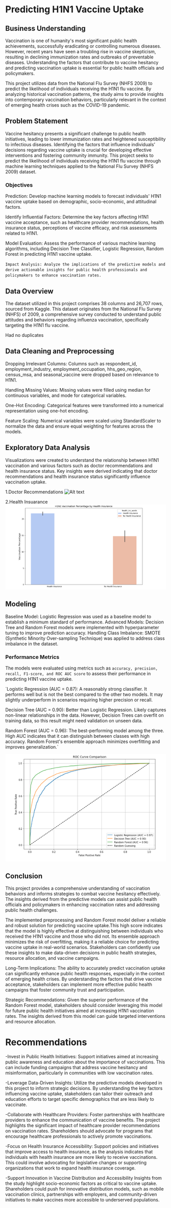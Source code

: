 # Predicting H1N1 Vaccine Uptake

## Business Understanding
Vaccination is one of humanity's most significant public health achievements, successfully eradicating or controlling numerous diseases. However, recent years have seen a troubling rise in vaccine skepticism, resulting in declining immunization rates and outbreaks of preventable diseases. Understanding the factors that contribute to vaccine hesitancy and predicting vaccination uptake is essential for public health officials and policymakers.

This project utilizes data from the National Flu Survey (NHFS 2009) to predict the likelihood of individuals receiving the H1N1 flu vaccine. By analyzing historical vaccination patterns, the study aims to provide insights into contemporary vaccination behaviors, particularly relevant in the context of emerging health crises such as the COVID-19 pandemic.

## Problem Statement
Vaccine hesitancy presents a significant challenge to public health initiatives, leading to lower immunization rates and heightened susceptibility to infectious diseases. Identifying the factors that influence individuals' decisions regarding vaccine uptake is crucial for developing effective interventions and fostering community immunity. This project seeks to predict the likelihood of individuals receiving the H1N1 flu vaccine through machine learning techniques applied to the National Flu Survey (NHFS 2009) dataset.

### Objectives
Prediction: Develop machine learning models to forecast individuals' H1N1 vaccine uptake based on demographic, socio-economic, and attitudinal factors.

Identify Influential Factors: Determine the key factors affecting H1N1 vaccine acceptance, such as healthcare provider recommendations, health insurance status, perceptions of vaccine efficacy, and risk assessments related to H1N1.

Model Evaluation: Assess the performance of various machine learning algorithms, including Decision Tree Classifier, Logistic Regression, Random Forest in predicting H1N1 vaccine uptake.

`Impact Analysis: Analyze the implications of the predictive models and derive actionable insights for public health professionals and policymakers to enhance vaccination rates.`

## Data Overview
The dataset utilized in this project comprises 38 columns and 26,707 rows, sourced from Kaggle. This dataset originates from the National Flu Survey (NHFS) of 2009, a comprehensive survey conducted to understand public attitudes and behaviors regarding influenza vaccination, specifically targeting the H1N1 flu vaccine.

Had no duplicates

## Data Cleaning and Preprocessing
Dropping Irrelevant Columns: Columns such as respondent_id, employment_industry, employment_occupation, hhs_geo_region, census_msa, and seasonal_vaccine were dropped based on relevance to H1N1.

Handling Missing Values: Missing values were filled using median for continuous variables, and mode for categorical variables.

One-Hot Encoding: Categorical features were transformed into a numerical representation using one-hot encoding.

Feature Scaling: Numerical variables were scaled using StandardScaler to normalize the data and ensure equal weighting for features across the models.

## Exploratory Data Analysis
Visualizations were created to understand the relationship between H1N1 vaccination and various factors such as doctor recommendations and health insurance status.
Key insights were derived indicating that doctor recommendations and health insurance status significantly influence vaccination uptake.

1.Doctor Recommendations
![Alt text](docc_recomm_png)

2.Health Insuarance
![Alt text](Health.png)


## Modeling
Baseline Model: Logistic Regression was used as a baseline model to establish a minimum standard of performance.
Advanced Models: Decision Tree and Random Forest models were implemented with hyperparameter tuning to improve prediction accuracy.
Handling Class Imbalance: SMOTE (Synthetic Minority Over-sampling Technique) was applied to address class imbalance in the dataset.

### Performance Metrics
The models were evaluated using metrics such as `accuracy, precision, recall, F1-score, and ROC AUC score` to assess their performance in predicting H1N1 vaccine uptake.

`Logistic Regression (AUC = 0.87): A reasonably strong classifier. It performs well but is not the best compared to the other two models. It may slightly underperform in scenarios requiring higher precision or recall.

Decision Tree (AUC = 0.90): Better than Logistic Regression. Likely captures non-linear relationships in the data. However, Decision Trees can overfit on training data, so this result might need validation on unseen data.

Random Forest (AUC = 0.96): The best-performing model among the three. High AUC indicates that it can distinguish between classes with high accuracy. Random Forest's ensemble approach minimizes overfitting and improves generalization.`

![Alt text](metric.png)

## Conclusion
This project provides a comprehensive understanding of vaccination behaviors and informs strategies to combat vaccine hesitancy effectively. The insights derived from the predictive models can assist public health officials and policymakers in enhancing vaccination rates and addressing public health challenges.

The implemented preprocessing and Random Forest model deliver a reliable and robust solution for predicting vaccine uptake.This high score indicates that the model is highly effective at distinguishing between individuals who received the H1N1 vaccine and those who did not. Its ensemble approach minimizes the risk of overfitting, making it a reliable choice for predicting vaccine uptake in real-world scenarios. Stakeholders can confidently use these insights to make data-driven decisions in public health strategies, resource allocation, and vaccine campaigns.

Long-Term Implications:
The ability to accurately predict vaccination uptake can significantly enhance public health responses, especially in the context of emerging health crises. By understanding the factors that drive vaccine acceptance, stakeholders can implement more 
effective public health campaigns that foster community trust and participation.

Strategic Recommendations:
Given the superior performance of the Random Forest model, stakeholders should consider leveraging this model for future public health initiatives aimed at increasing H1N1 vaccination rates. The insights derived from this model can guide targeted interventions and resource allocation.

# Recommendations
-Invest in Public Health Initiatives:
Support initiatives aimed at increasing public awareness and education about the importance of vaccinations. This can include funding campaigns that address vaccine hesitancy and misinformation, particularly in communities with low vaccination rates.

-Leverage Data-Driven Insights:
Utilize the predictive models developed in this project to inform strategic decisions. By understanding the key factors influencing vaccine uptake, stakeholders can tailor their outreach and education efforts to target specific demographics that are less likely to vaccinate.

-Collaborate with Healthcare Providers:
Foster partnerships with healthcare providers to enhance the communication of vaccine benefits. The project highlights the significant impact of healthcare provider recommendations on vaccination rates. Shareholders should advocate for programs that encourage healthcare professionals to actively promote vaccinations.

-Focus on Health Insurance Accessibility:
Support policies and initiatives that improve access to health insurance, as the analysis indicates that individuals with health insurance are more likely to receive vaccinations. This could involve advocating for legislative changes or supporting organizations that work to expand health insurance coverage.

-Support Innovation in Vaccine Distribution and Accessibility
Insights from the study highlight socio-economic factors as critical to vaccine uptake. Shareholders could push for innovative distribution models, such as mobile vaccination clinics, partnerships with employers, and community-driven initiatives to make vaccines more accessible to underserved populations.